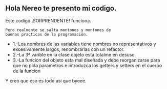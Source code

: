 Hola Nereo te presento mi codigo.
--
Este codigo ¡SORPRENDENTE! funciona.

    Pero realmente se salta montones y montones de 
    buenas practicas de la programación.

- 1.-Los nombres de las variables tiene nombres no representativos y excesivamente largos, renombrarlas con un refactor.
- 2.-La 3ª varible en la clase objeto esta totalme en desuso.
- 3.-La funcion del objeto esta mal diseñada y debe reorganizarse para que no pida parametros e introduzca los getters y setters en el cuerpo de la funcion

Y creo que eso es todo asi que byeee.
